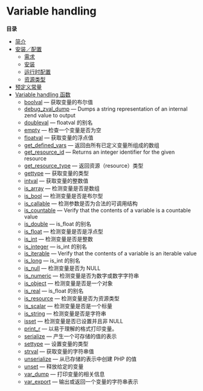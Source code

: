 Variable handling
=================

**目录**

-   [简介](/intro/var.html)
-   [安装／配置](/var/setup.html)
    -   [需求](/var/setup.html#需求)
    -   [安装](/var/setup.html#安装)
    -   [运行时配置](/var/setup.html#运行时配置)
    -   [资源类型](/var/setup.html#资源类型)
-   [预定义常量](/var/constants.html)
-   [Variable handling 函数](/ref/var.html)
    -   [boolval](/ref/var.html#boolval) — 获取变量的布尔值
    -   [debug\_zval\_dump](/ref/var.html#debug_zval_dump) — Dumps a
        string representation of an internal zend value to output
    -   [doubleval](/ref/var.html#doubleval) — floatval 的别名
    -   [empty](/ref/var.html#empty) — 检查一个变量是否为空
    -   [floatval](/ref/var.html#floatval) — 获取变量的浮点值
    -   [get\_defined\_vars](/ref/var.html#get_defined_vars) —
        返回由所有已定义变量所组成的数组
    -   [get\_resource\_id](/ref/var.html#get_resource_id) — Returns an
        integer identifier for the given resource
    -   [get\_resource\_type](/ref/var.html#get_resource_type) —
        返回资源（resource）类型
    -   [gettype](/ref/var.html#gettype) — 获取变量的类型
    -   [intval](/ref/var.html#intval) — 获取变量的整数值
    -   [is\_array](/ref/var.html#is_array) — 检测变量是否是数组
    -   [is\_bool](/ref/var.html#is_bool) — 检测变量是否是布尔型
    -   [is\_callable](/ref/var.html#is_callable) —
        检测参数是否为合法的可调用结构
    -   [is\_countable](/ref/var.html#is_countable) — Verify that the
        contents of a variable is a countable value
    -   [is\_double](/ref/var.html#is_double) — is\_float 的别名
    -   [is\_float](/ref/var.html#is_float) — 检测变量是否是浮点型
    -   [is\_int](/ref/var.html#is_int) — 检测变量是否是整数
    -   [is\_integer](/ref/var.html#is_integer) — is\_int 的别名
    -   [is\_iterable](/ref/var.html#is_iterable) — Verify that the
        contents of a variable is an iterable value
    -   [is\_long](/ref/var.html#is_long) — is\_int 的别名
    -   [is\_null](/ref/var.html#is_null) — 检测变量是否为 NULL
    -   [is\_numeric](/ref/var.html#is_numeric) —
        检测变量是否为数字或数字字符串
    -   [is\_object](/ref/var.html#is_object) — 检测变量是否是一个对象
    -   [is\_real](/ref/var.html#is_real) — is\_float 的别名
    -   [is\_resource](/ref/var.html#is_resource) —
        检测变量是否为资源类型
    -   [is\_scalar](/ref/var.html#is_scalar) — 检测变量是否是一个标量
    -   [is\_string](/ref/var.html#is_string) — 检测变量是否是字符串
    -   [isset](/ref/var.html#isset) — 检测变量是否已设置并且非 NULL
    -   [print\_r](/ref/var.html#print_r) — 以易于理解的格式打印变量。
    -   [serialize](/ref/var.html#serialize) — 产生一个可存储的值的表示
    -   [settype](/ref/var.html#settype) — 设置变量的类型
    -   [strval](/ref/var.html#strval) — 获取变量的字符串值
    -   [unserialize](/ref/var.html#unserialize) — 从已存储的表示中创建
        PHP 的值
    -   [unset](/ref/var.html#unset) — 释放给定的变量
    -   [var\_dump](/ref/var.html#var_dump) — 打印变量的相关信息
    -   [var\_export](/ref/var.html#var_export) —
        输出或返回一个变量的字符串表示
